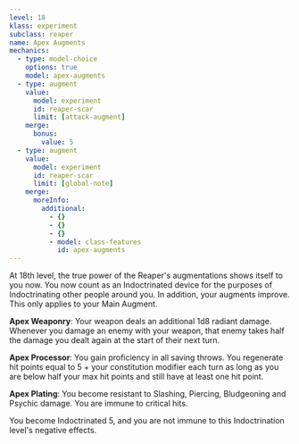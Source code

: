 ```yaml
---
level: 18
klass: experiment
subclass: reaper
name: Apex Augments
mechanics:
  - type: model-choice
    options: true
    model: apex-augments
  - type: augment
    value:
      model: experiment
      id: reaper-scar
      limit: [attack-augment]
    merge:
      bonus:
        value: 5
  - type: augment
    value:
      model: experiment
      id: reaper-scar
      limit: [global-note]
    merge:
      moreInfo:
        additional:
          - {}
          - {}
          - {}
          - model: class-features
            id: apex-augments
---
```

At 18th level, the true power of the Reaper's augmentations shows itself to you now. You now count as an Indoctrinated
device for the purposes of Indoctrinating other people around you. In addition, your augments improve.
This only applies to your Main Augment.

__Apex Weaponry__: Your weapon deals an additional 1d8 radiant damage. Whenever you damage an enemy with your weapon,
that enemy takes half the damage you dealt again at the start of their next turn.

__Apex Processor__: You gain proficiency in all saving throws. You regenerate hit points equal to 5 + your constitution
modifier each turn as long as you are below half your max hit points and still have at least one hit point.

__Apex Plating__: You become resistant to Slashing, Piercing, Bludgeoning and Psychic damage. You are
immune to critical hits.

You become Indoctrinated 5, and you are not immune to this Indoctrination level's negative effects.
